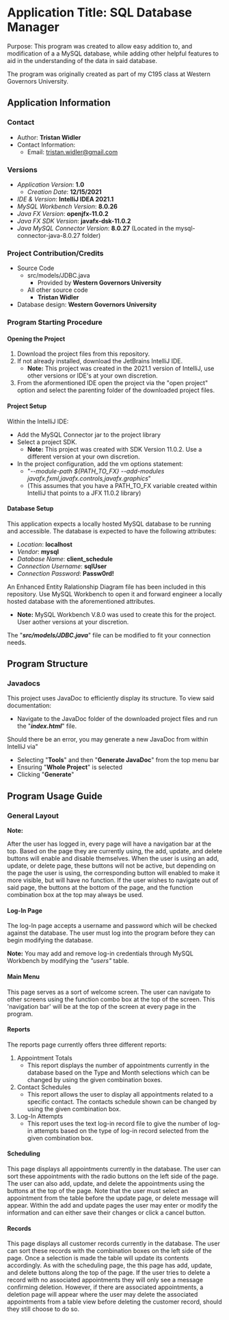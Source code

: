 # Application Title: SQL Database Manager
Purpose: This program was created to allow easy addition to, and modification of a a MySQL database, while adding other helpful features to aid in the understanding of the data in said database. 

The program was originally created as part of my C195 class at Western Governors University.

## Application Information

### Contact

- Author: **Tristan Widler**
- Contact Information: 
  - Email: tristan.widler@gmail.com

### Versions

- *Application Version*: **1.0**
  - *Creation Date*: **12/15/2021**
- *IDE & Version*: **IntelliJ IDEA 2021.1**
- *MySQL Workbench Version*: **8.0.26**
- *Java FX Version*: **openjfx-11.0.2**
- *Java FX SDK Version*: **javafx-dsk-11.0.2**
- *Java MySQL Connector Version*: **8.0.27** (Located in the mysql-connector-java-8.0.27 folder)

### Project Contribution/Credits
- Source Code
  - src/models/JDBC.java
    - Provided by **Western Governors University**
  - All other source code
    - **Tristan Widler**
- Database design: **Western Governors University**

### Program Starting Procedure

#### Opening the Project

1. Download the project files from this repository.
2. If not already installed, download the JetBrains IntelliJ IDE.
    - **Note:** This project was created in the 2021.1 version of IntelliJ, use other versions or IDE's at your own discretion.
3. From the aformentioned IDE open the project via the "open project" option and select the parenting folder of the downloaded project files.
  
#### Project Setup
Within the IntelliJ IDE:
- Add the MySQL Connector jar to the project library
- Select a project SDK. 
  - **Note:** This project was created with SDK Version 11.0.2. Use a different version at your own discretion.
- In the project configuration, add the vm options statement:
  - "*--module-path ${PATH_TO_FX} --add-modules javafx.fxml,javafx.controls,javafx.graphics*"
  - (This assumes that you have a PATH_TO_FX variable created within IntelliJ that points to a JFX 11.0.2 library)
  
 #### Database Setup
 
 This application expects a locally hosted MySQL database to be running and accessible. The database is expected to have the following attributes:
 - *Location*: **localhost**
 - *Vendor*: **mysql**
 - *Database Name*: **client_schedule**
 - *Connection Username*: **sqlUser**
 - *Connection Password*: **Passw0rd!**
 
 An Enhanced Entity Ralationship Diagram file has been included in this repository. Use MySQL Workbench to open it and forward engineer a locally hosted database with the aforementioned attributes.
 - **Note:** MySQL Workbench V.8.0 was used to create this for the project. User aother versions at your discretion.

The "***src/models/JDBC.java***" file can be modified to fit your connection needs.

## Program Structure

### Javadocs
This project uses JavaDoc to efficiently display its structure. 
To view said documentation:
- Navigate to the JavaDoc folder of the downloaded project files and run the "***index.html***" file. 

Should there be an error, you may generate a new JavaDoc from within IntelliJ via"
- Selecting "**Tools**" and then "**Generate JavaDoc**" from the top menu bar
- Ensuring "**Whole Project**" is selected
- Clicking "**Generate**"

## Program Usage Guide

### General Layout

**Note:**

After the user has logged in, every page will have a navigation bar at the top. Based on the page they are currently using, the add, update, and delete buttons will enable and disable themselves. 
When the user is using an add, update, or delete page, these buttons will not be active, but depending on the page the user is using, the corresponding button will enabled to make it more visible, but will have no function.
If the user wishes to navigate out of said page, the buttons at the bottom of the page, and the function combination box at the top may always be used.
	
#### Log-In Page
The log-In page accepts a username and password which will be checked against the database. 
The user must log into the program before they can begin modifying the database.

**Note:** You may add and remove log-in credentials through MySQL Workbench by modifying the *"users"* table.
	
#### Main Menu

This page serves as a sort of welcome screen. The user can navigate to other screens using the function combo box at the top of the screen. This 'navigation bar' will be at the top of the screen at every page in the program.

#### Reports

The reports page currently offers three different reports:
1. Appointment Totals
    - This report displays the number of appointments currently in the database based on the Type and Month selections which can be changed by using the given combination boxes.
2. Contact Schedules
    - This report allows the user to display all appointments related to a specific contact. The contacts schedule shown can be changed by using the given combination box.
3. Log-In Attempts
    - This report uses the text log-in record file to give the number of log-in attempts based on the type of log-in record selected from the given combination box.
	
#### Scheduling
This page displays all appointments currently in the database. The user can sort these appointments with the radio buttons on the left side of the page.
The user can also add, update, and delete the appointments using the buttons at the top of the page. 
Note that the user must select an appointment from the table before the update page, or delete message will appear.
Within the add and update pages the user may enter or modify the information and can either save their changes or click a cancel button.

#### Records
This page displays all customer records currently in the database. The user can sort these records with the combination boxes on the left side of the page.
Once a selection is made the table will update its contents accordingly. As with the scheduling page, the this page has add, update, and delete buttons along the top of the page.
If the user tries	to delete a record with no associated appointments they will only see a message confirming deletion.
However, if there are associated appointments, a deletion page will appear where the user may delete the associated appointments from a table view before deleting the customer record, should they still choose to do so.
	
